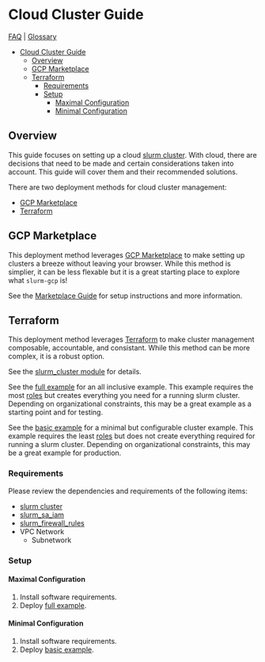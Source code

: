 # Cloud Cluster Guide

[FAQ](./faq.md) | [Glossary](./glossary.md)

<!-- mdformat-toc start --slug=github --no-anchors --maxlevel=6 --minlevel=1 -->

- [Cloud Cluster Guide](#cloud-cluster-guide)
  - [Overview](#overview)
  - [GCP Marketplace](#gcp-marketplace)
  - [Terraform](#terraform)
    - [Requirements](#requirements)
    - [Setup](#setup)
      - [Maximal Configuration](#maximal-configuration)
      - [Minimal Configuration](#minimal-configuration)

<!-- mdformat-toc end -->

## Overview

This guide focuses on setting up a cloud [slurm cluster](./glossary.md#slurm).
With cloud, there are decisions that need to be made and certain considerations
taken into account. This guide will cover them and their recommended solutions.

There are two deployment methods for cloud cluster management:

- [GCP Marketplace](#gcp-marketplace)
- [Terraform](#terraform)

## GCP Marketplace

This deployment method leverages
[GCP Marketplace](./glossary.md#gcp-marketplace) to make setting up clusters a
breeze without leaving your browser. While this method is simplier, it can be
less flexable but it is a great starting place to explore what `slurm-gcp` is!

See the [Marketplace Guide](./marketplace.md) for setup instructions and more
information.

## Terraform

This deployment method leverages [Terraform](./glossary.md#terraform) to make
cluster management composable, accountable, and consistant. While this method
can be more complex, it is a robust option.

See the [slurm_cluster module](../terraform/modules/slurm_cluster/README.md) for
details.

See the [full example](../terraform/examples/slurm_cluster/cloud/full/README.md)
for an all inclusive example. This example requires the most
[roles](./glossary.md#iam-roles) but creates everything you need for a running
slurm cluster. Depending on organizational constraints, this may be a great
example as a starting point and for testing.

See the
[basic example](../terraform/examples/slurm_cluster/cloud/basic/README.md) for a
minimal but configurable cluster example. This example requires the least
[roles](./glossary.md#iam-roles) but does not create everything required for
running a slurm cluster. Depending on organizational constraints, this may be a
great example for production.

### Requirements

Please review the dependencies and requirements of the following items:

- [slurm cluster](../terraform/modules/slurm_cluster/README.md)
- [slurm_sa_iam](../terraform/modules/slurm_sa_iam/README.md)
- [slurm_firewall_rules](../terraform/modules/slurm_firewall_rules/README.md)
- VPC Network
  - Subnetwork

### Setup

#### Maximal Configuration

1. Install software requirements.
1. Deploy
   [full example](../terraform/examples/slurm_cluster/cloud/full/README.md).

#### Minimal Configuration

1. Install software requirements.
1. Deploy
   [basic example](../terraform/examples/slurm_cluster/cloud/basic/README.md).
